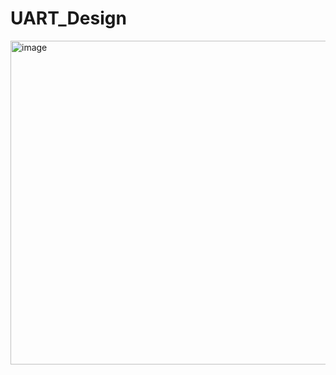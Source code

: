 # UART_Design
<img width="900" height="518" alt="image" src="https://github.com/user-attachments/assets/0e15b88d-51ef-4684-bd4e-91d6668150ed" />
